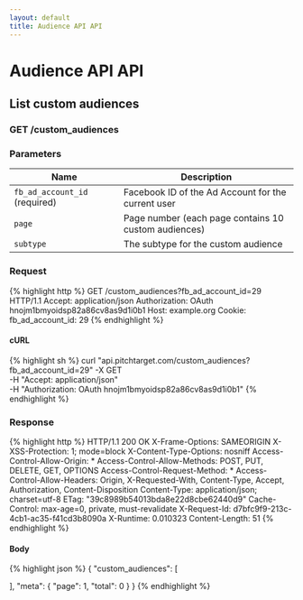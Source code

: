 ```yaml
---
layout: default
title: Audience API API
---
```


# Audience API API

## List custom audiences

### GET /custom_audiences


### Parameters

Name | Description |
-----|-------------|
`fb_ad_account_id` (required) | Facebook ID of the Ad Account for the current user |
`page`  | Page number (each page contains 10 custom audiences) |
`subtype`  | The subtype for the custom audience |

### Request

{% highlight http %}
GET /custom_audiences?fb_ad_account_id=29 HTTP/1.1
Accept: application/json
Authorization: OAuth hnojm1bmyoidsp82a86cv8as9d1i0b1
Host: example.org
Cookie: 
fb_ad_account_id: 29
{% endhighlight %}


#### cURL

{% highlight sh %}
curl "api.pitchtarget.com/custom_audiences?fb_ad_account_id=29" -X GET \
	-H "Accept: application/json" \
	-H "Authorization: OAuth hnojm1bmyoidsp82a86cv8as9d1i0b1"
{% endhighlight %}

### Response

{% highlight http %}
HTTP/1.1 200 OK
X-Frame-Options: SAMEORIGIN
X-XSS-Protection: 1; mode=block
X-Content-Type-Options: nosniff
Access-Control-Allow-Origin: *
Access-Control-Allow-Methods: POST, PUT, DELETE, GET, OPTIONS
Access-Control-Request-Method: *
Access-Control-Allow-Headers: Origin, X-Requested-With, Content-Type, Accept, Authorization, Content-Disposition
Content-Type: application/json; charset=utf-8
ETag: "39c8989b54013bda8e22d8cbe62440d9"
Cache-Control: max-age=0, private, must-revalidate
X-Request-Id: d7bfc9f9-213c-4cb1-ac35-f41cd3b8090a
X-Runtime: 0.010323
Content-Length: 51
{% endhighlight %}

#### Body

{% highlight json %}
{
  "custom_audiences": [

  ],
  "meta": {
    "page": 1,
    "total": 0
  }
}
{% endhighlight %}

